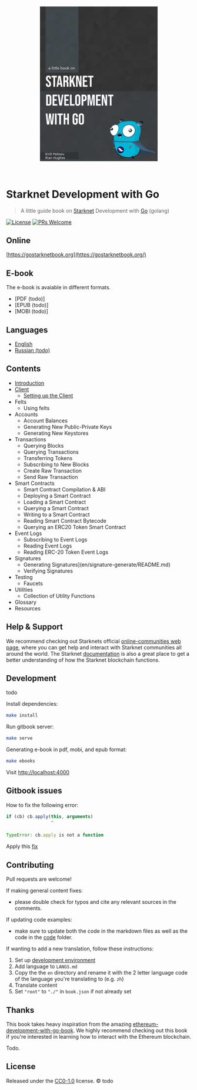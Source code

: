 <p align="center">
  <a href="https://gostarknetbook.org">
  <img src="https://github.com/kirugan/starknet-go-book/raw/main/assets/cover.jpg" width="320" alt="Book cover" /></a>
</p>
<br>

# Starknet Development with Go

> A little guide book on [Starknet](https://www.starknet.io/) Development with [Go](https://golang.org/) (golang)

[![License](http://img.shields.io/badge/license-MIT-blue.svg)](https://raw.githubusercontent.com/miguelmota/merkletreejs/master/LICENSE)
[![PRs Welcome](https://img.shields.io/badge/PRs-welcome-brightgreen.svg)](#contributing)

## Online

[https://gostarknetbook.org](https://gostarknetbook.org/)

## E-book

The e-book is avaiable in different formats.

- [PDF (todo)]
- [EPUB (todo)]
- [MOBI (todo)]

## Languages

* [English](en/)
* [Russian (todo)](ru/)

## Contents

* [Introduction](en/README.md)
* [Client](en/client/README.md)
  * [Setting up the Client](en/client-setup/README.md)
* Felts
  * Using felts
* Accounts
  * Account Balances
  * Generating New Public-Private Keys
  * Generating New Keystores
* Transactions
  * Querying Blocks
  * Querying Transactions
  * Transferring Tokens
  * Subscribing to New Blocks
  * Create Raw Transaction
  * Send Raw Transaction
* Smart Contracts
  * Smart Contract Compilation &amp; ABI
  * Deploying a Smart Contract
  * Loading a Smart Contract
  * Querying a Smart Contract
  * Writing to a Smart Contract
  * Reading Smart Contract Bytecode
  * Querying an ERC20 Token Smart Contract
* Event Logs
  * Subscribing to Event Logs
  * Reading Event Logs
  * Reading ERC-20 Token Event Logs
* Signatures
  * Generating Signatures](en/signature-generate/README.md)
  * Verifying Signatures
* Testing
  * Faucets
* Utilities
  * Collection of Utility Functions
* Glossary
* Resources

## Help & Support

We recommend checking out Starknets official [online-communities web page](https://www.starknet.io/en/community/online-communities), where you can get help and interact with Starknet communities all around the world. The Starknet [documentation](https://docs.starknet.io/documentation/) is also a great place to get a better understanding of how the Starknet blockchain functions.

## Development

todo

Install dependencies:

```bash
make install
```

Run gitbook server:

```bash
make serve
```

Generating e-book in pdf, mobi, and epub format:

```bash
make ebooks
```

Visit [http://localhost:4000](http://localhost:4000)

## Gitbook issues

How to fix the following error:
```javascript
if (cb) cb.apply(this, arguments)
                 ^

TypeError: cb.apply is not a function
```

Apply this [fix](https://flaviocopes.com/cb-apply-not-a-function/)

## Contributing

Pull requests are welcome!

If making general content fixes:

- please double check for typos and cite any relevant sources in the comments.

If updating code examples:

- make sure to update both the code in the markdown files as well as the code in the [code](code/) folder.

If wanting to add a new translation, follow these instructions:

1. Set up [development environment](#development)
2. Add language to `LANGS.md`
3. Copy the the `en` directory and rename it with the 2 letter language code of the language you're translating to (e.g. `zh`)
4. Translate content
5. Set `"root"` to `"./"` in `book.json` if not already set

## Thanks

This book takes heavy inspiration from the amazing [ethereum-development-with-go-book](https://github.com/miguelmota/ethereum-development-with-go-book). We highly recommend checking out this book if you're interested in learning how to interact with the Ethereum blockchain.

Todo.

## License

Released under the [CC0-1.0](./LICENSE) license.
© todo
